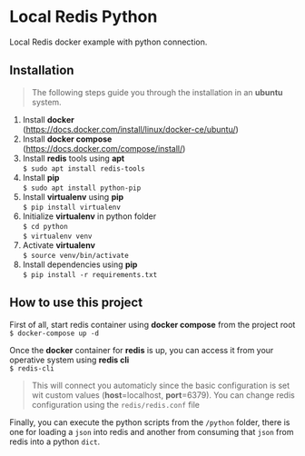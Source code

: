 # Local Redis Python
Local Redis docker example with python connection.

## Installation
> The following steps guide you through the installation in an **ubuntu** system.

1. Install **docker**  
(https://docs.docker.com/install/linux/docker-ce/ubuntu/)
2. Install **docker compose**  
(https://docs.docker.com/compose/install/)
3. Install **redis** tools using **apt**  
`$ sudo apt install redis-tools`
4. Install **pip**  
`$ sudo apt install python-pip`
5. Install **virtualenv** using **pip**  
`$ pip install virtualenv`
6. Initialize **virtualenv** in python folder  
`$ cd python`  
`$ virtualenv venv`
7. Activate **virtualenv**  
`$ source venv/bin/activate`
8. Install dependencies using **pip**  
`$ pip install -r requirements.txt`

## How to use this project

First of all, start redis container using **docker compose** from the project root  
`$ docker-compose up -d`

Once the **docker** container for **redis** is up, you can access it from your operative system using **redis cli**  
`$ redis-cli`

> This will connect you automaticly since the basic configuration is set wit custom values (**host**=localhost, **port**=6379). You can change redis configuration using the `redis/redis.conf` file

Finally, you can execute the python scripts from the `/python` folder, there is one for loading a `json` into redis and another from consuming that `json` from redis into a python `dict`.